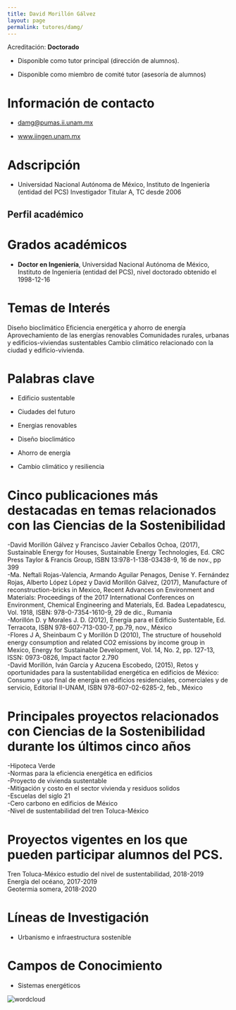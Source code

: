 ```yaml
---
title: David Morillón Gálvez
layout: page
permalink: tutores/damg/
---
```


Acreditación: **Doctorado**


 - Disponible como tutor principal (dirección de alumnos).


 - Disponible como miembro de comité tutor (asesoría de alumnos)





# Información de contacto

 - <damg@pumas.ii.unam.mx>


 - <a href="http://www.iingen.unam.mx" rel="nofollow">www.iingen.unam.mx</a>




# Adscripción


 - Universidad Nacional Autónoma de México, Instituto de Ingeniería (entidad del PCS)    Investigador Titular A, TC  desde 2006
 





## Perfil académico


# Grados académicos


 - **Doctor en Ingeniería**, Universidad Nacional Autónoma de México, Instituto de Ingeniería (entidad del PCS), nivel doctorado obtenido el 1998-12-16




# Temas de Interés

Diseño bioclimático
Eficiencia energética y ahorro de energía
Aprovechamiento de las energías renovables
Comunidades rurales, urbanas y edificios-viviendas sustentables
Cambio climático relacionado con la ciudad y edificio-vivienda.



# Palabras clave


 - Edificio sustentable

 - Ciudades del futuro

 - Energias renovables

 - Diseño bioclimático

 - Ahorro de energía 

 - Cambio climático y resiliencia




# Cinco publicaciones más destacadas en temas relacionados con las Ciencias de la Sostenibilidad

-David Morillón Gálvez y Francisco Javier Ceballos Ochoa, (2017), Sustainable Energy for Houses, Sustainable Energy Technologies, Ed. CRC Press Taylor &amp; Francis Group, ISBN 13:978-1-138-03438-9, 16 de nov., pp 399<br />-Ma. Neftali Rojas-Valencia, Armando Aguilar Penagos, Denise Y. Fernández Rojas, Alberto López López y David Morillón Gálvez, (2017), Manufacture of reconstruction-bricks in Mexico, Recent Advances on Environment and Materials: Proceedings of the 2017 International Conferences on Environment, Chemical Engineering and Materials, Ed. Badea Lepadatescu, Vol. 1918, ISBN: 978-0-7354-1610-9, 29 de dic., Rumania<br />-Morillón D. y Morales J. D.  (2012), Energía para el Edificio Sustentable, Ed. Terracota, ISBN 978-607-713-030-7, pp.79, nov., México<br />-Flores J A, Sheinbaum C y Morillón D (2010), The structure of household energy consumption and related CO2 emissions by income group in Mexico, Energy for Sustainable Development, Vol. 14, No. 2, pp. 127-13, ISSN: 0973-0826, Impact factor 2.790<br />-David Morillón, Iván García y Azucena Escobedo, (2015), Retos y oportunidades para la sustentabilidad energética en edificios de México: Consumo y uso final de energía en edificios residenciales, comerciales y de servicio, Editorial II-UNAM, ISBN 978-607-02-6285-2, feb., México




# Principales proyectos relacionados con Ciencias de la Sostenibilidad durante los últimos cinco años

-Hipoteca Verde<br />-Normas para la eficiencia energética en edificios<br />-Proyecto de vivienda sustentable<br />-Mitigación y costo en el sector vivienda y residuos solidos<br />-Escuelas del siglo 21<br />-Cero carbono en edificios de México<br />-Nivel de sustentabilidad del tren Toluca-México




# Proyectos vigentes en los que pueden participar alumnos del PCS.

Tren Toluca-México estudio del nivel de sustentabilidad, 2018-2019<br />Energía del océano, 2017-2019<br />Geotermia somera, 2018-2020




# Líneas de Investigación


 - Urbanismo e infraestructura sostenible





# Campos de Conocimiento

 - Sistemas energéticos



![wordcloud](https://sostenibilidad.posgrado.unam.mx/media/perfil-academico/76/wordcloud.png)
